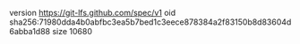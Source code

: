 version https://git-lfs.github.com/spec/v1
oid sha256:71980dda4b0abfbc3ea5b7bed1c3eece878384a2f83150b8d83604d6abba1d88
size 10680
